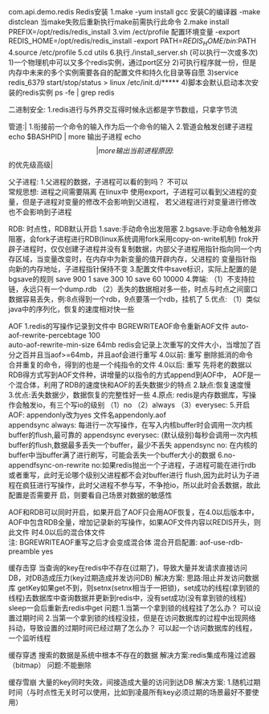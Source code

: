 com.api.demo.redis
Redis安装
1.make 
  -yum install gcc 安装C的编译器
  -make distclean 当make失败后重新执行make前需执行此命令
2.make install PREFIX=/opt/redis/redis_install
3.vim /ect/profile  配置环境变量
  -export REDIS_HOME=/opt/redis/redis_install
  -export PATH=$REDIS_HOME/bin:$PATH
4.source /etc/profile
5.cd utils 
6.执行./install_server.sh (可以执行一次或多次)
   1)一个物理机中可以又多个redis实例，通过port区分
   2)可执行程序就一份，但是内存中未来的多个实例需要各自的配置文件和持久化目录等自愿
   3)service redis_6379 start/stop/status  > linux  /etc/init.d/*****
   4)脚本会默认启动本次安装的redis实例
ps -fe | grep redis


二进制安全:
1.redis进行与外界交互得时候永远都是字节数组，只拿字节流

管道:|
1.衔接前一个命令的输入作为后一个命令的输入
2.管道会触发创建子进程
   echo $BASHPID | more   输出子进程
   echo $$ | more   输出当前进程
   原因:$$的优先级高级|

父子进程:
1.父进程的数据，子进程可以看的到吗？  不可以   
  常规思想: 进程之间需要隔离
  在linux中  使用export，子进程可以看到父进程的变量，但是子进程对变量的修改不会影响到父进程， 若父进程进行对变量进行修改也不会影响到子进程

RDB: 时点性，RDB默认开启
1.save:手动命令出发阻塞
2.bgsave:手动命令触发非阻塞，会fork子进程进行RDB(linux系统调用fork采用copy-on-write机制)
         frok开辟子进程时，仅仅创建子进程并没有复制数据，内部父子进程用指针指向同一个内存区域，当变量改变时，在内存中为新变量的值开辟内存，父进程的
         变量指针指向新的内存地址，子进程指针保持不变
3.配置文件中save标识，实际上配置的是bgsave的规则
  save  900  1
  save  300  10
  save  60   10000
4.弊端:
   （1）不支持拉链，永远只有一个dump.rdb
   （2）丢失的数据相对多一些，时点与时点之间窗口数据容易丢失，例:8点得到一个rdb，9点要落一个rdb，挂机了
5.优点:
   （1）类似java中的序列化，恢复的速度相对快一些

AOF
1.redis的写操作记录到文件中
  BGREWRITEAOF命令重新AOF文件
  auto-aof-rewrite-percebtage 100      
  auto-aof-rewrite-min-size   64mb
  redis会记录上次重写的文件大小，当增加了百分之百并且当aof>=64mb，并且aof会进行重写
  4.0以前: 重写 删除抵消的命令 合并重复的命令，得到的也是一个纯指令的文件
  4.0以后: 重写 先将老的数据以RDB得方式写到AOF文件种，讲增量的以指令的方式append到AOF中，
          AOF是一个混合体，利用了RDB的速度快和AOF的丢失数据少的特点
2.缺点:恢复速度慢    
3.优点:丢失数据少，数据恢复的完整性好一些
4.原点: redis是内存数据库，写操作会触发io，有三个写io的级别 （1）no   （2）always  （3）everysec:
5.开启AOF: appendonly改为yes  文件名appendonly.aof    
     appendsync always: 每进行一次写操作，在写入内核buffer时会调用一次内核buffer的flush,最可靠的
     appendsync everysec: (默认级别)每秒会调用一次内核buffer的flush,数据最多丢失一个buffer，最少不丢失
     appendsync no: 在内核的buffer中当buffer满了进行刷写，可能会丢失一个buffer大小的数据
6.no-appendfsync-on-rewrite no:如果redis抛出一个子进程，子进程可能在进行rdb或者重写，此时无论哪个级别父进程都不会对buffer进行
                               flush,因为此时认为子进程在疯狂进行写操作，此时父进程不参与写，不争抢io，所以此时会丢数据，故此配置是否需要开
                               启，则要看自己场景对数据的敏感性

AOF和RDB可以同时开启，如果开启了AOF只会用AOF恢复，在4.0以后版本中，AOF中包含RDB全量，增加记录新的写操作，如果AOF文件内容以REDIS开头，则此文件
时4.0以后的混合体文件  
注: BGREWRITEAOF重写之后才会变成混合体 
混合开启配置: aof-use-rdb-preamble yes


缓存击穿
当查询的key在redis中不存在(过期了)，导致大量并发请求直接访问DB，对DB造成压力(key过期造成并发访问DB)
解决方案:
思路:阻止并发访问数据库
    getKey如果get不到，则setnx(setnx相当于一把锁)，set成功的线程(拿到锁的线程)去数据库中查询数据并更新到redis中，没有set成功(没有拿到锁的线程)
    sleep一会后重新去redis中get
问题:1.当第一个拿到锁的线程挂了怎么办？   可以设置过期时间
    2.当第一个拿到锁的线程没挂，但是在访问数据库的过程中出现网络抖动，导致设置的过期时间已经过期了怎么办？   可以起一个访问数据库的线程，一个监听线程

缓存穿透
搜索的数据是系统中根本不存在的数据
解决方案:redis集成布隆过滤器（bitmap）
问题:不能删除

缓存雪崩
大量的key同时失效，间接造成大量的访问到达DB
解决方案:
       1.随机过期时间（与时点性无关时可以使用，比如到凌晨所有key必须过期的场景最好不要使用）
